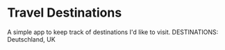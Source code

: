 # Travel Destinations

A simple app to keep track of destinations I'd like to visit.
DESTINATIONS: Deutschland, UK
